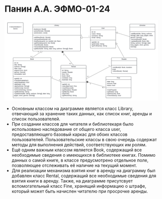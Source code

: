 # Панин А.А. ЭФМО-01-24
![class_diagram](Class%20Diagram%20v2.png)

- Основным классом на диаграмме является класс Library, отвечающий за хранение таких данных, как список книг, аренды и список пользователей.
- При создании классов для читателя и библиотекаря было использовано наследование от общего класса user, предоставляющего базовый каркас для обоих классов пользователей. Пользовательские классы в свою очередь содержат методы для выполнения действий, соответствующих им ролям.
- Ещё одним важным классом является Book, содержащий все необходимые сведения о имеющихся в библиотеке книгах. Помимо данных о самой книге, в классе предусмотрено отдельное поле, позволяющее отслеживать её наличие на текущий момент.
- Для реализации механизма взятия книг в аренду на диаграмму был добавлен класс Rental, содержащий все необходимые сведения для взятия книги в аренду. Также, на диаграмме присутсвует вспомогательный класс Fine, хранящий информацию о штрафе, который может быть начислен читателю при просрочке аренды.

